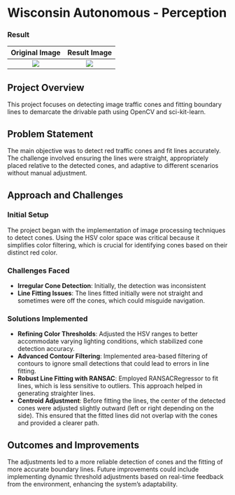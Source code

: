 # Wisconsin Autonomous - Perception

### Result
Original Image            |  Result Image
:-------------------------:|:-------------------------:
![](https://github.com/sungwoonpark0502/cone-path-detector/blob/master/original.png)  |  ![](https://github.com/sungwoonpark0502/cone-path-detector/blob/master/answer.png)

## Project Overview
This project focuses on detecting image traffic cones and fitting boundary lines to demarcate the drivable path using OpenCV and sci-kit-learn.

## Problem Statement
The main objective was to detect red traffic cones and fit lines accurately. The challenge involved ensuring the lines were straight, appropriately placed relative to the detected cones, and adaptive to different scenarios without manual adjustment.

## Approach and Challenges

### Initial Setup
The project began with the implementation of image processing techniques to detect cones. Using the HSV color space was critical because it simplifies color filtering, which is crucial for identifying cones based on their distinct red color.

### Challenges Faced
- **Irregular Cone Detection**: Initially, the detection was inconsistent
- **Line Fitting Issues**: The lines fitted initially were not straight and sometimes were off the cones, which could misguide navigation.

### Solutions Implemented
- **Refining Color Thresholds**: Adjusted the HSV ranges to better accommodate varying lighting conditions, which stabilized cone detection accuracy.
- **Advanced Contour Filtering**: Implemented area-based filtering of contours to ignore small detections that could lead to errors in line fitting.
- **Robust Line Fitting with RANSAC**: Employed RANSACRegressor to fit lines, which is less sensitive to outliers. This approach helped in generating straighter lines.
- **Centroid Adjustment**: Before fitting the lines, the center of the detected cones were adjusted slightly outward (left or right depending on the side). This ensured that the fitted lines did not overlap with the cones and provided a clearer path.

## Outcomes and Improvements
The adjustments led to a more reliable detection of cones and the fitting of more accurate boundary lines. Future improvements could include implementing dynamic threshold adjustments based on real-time feedback from the environment, enhancing the system’s adaptability.

